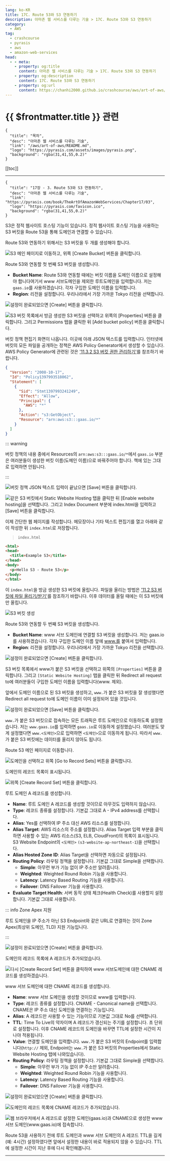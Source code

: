 ```yaml
---
lang: ko-KR
title: 17C. Route 53와 S3 연동하기
description: 아마존 웹 서비스를 다루는 기술 > 17C. Route 53와 S3 연동하기
category:
  - AWS
tag: 
  - crashcourse
  - pyrasis
  - aws 
  - amazon-web-services
head:
  - - meta:
    - property: og:title
      content: 아마존 웹 서비스를 다루는 기술 > 17C. Route 53와 S3 연동하기
    - property: og:description
      content: 17C. Route 53와 S3 연동하기
    - property: og:url
      content: https://chanhi2000.github.io/crashcourse/aws/art-of-aws/17C.html
---
```


# {{ $frontmatter.title }} 관련

```component VPCard
{
  "title": "목차",
  "desc": "아마존 웹 서비스를 다루는 기술",
  "link": "/aws/art-of-aws/README.md",
  "logo": "https://pyrasis.com/assets/images/pyrasis.png",
  "background": "rgba(31,41,55,0.2)"
}
```

[[toc]]

---

```component VPCard
{
  "title": "17장 - 3. Route 53와 S3 연동하기",
  "desc": "아마존 웹 서비스를 다루는 기술",
  "link": "https://pyrasis.com/book/TheArtOfAmazonWebServices/Chapter17/03",
  "logo": "https://pyrasis.com/favicon.ico",
  "background": "rgba(31,41,55,0.2)"
}
```

S3은 정적 웹사이트 호스팅 기능이 있습니다. 정적 웹사이트 호스팅 기능을 사용하는 S3 버킷을 Route 53을 통해 도메인과 연결할 수 있습니다.

Route 53와 연동하기 위해서는 S3 버킷을 두 개를 생성해야 합니다.

![S3 메인 페이지로 이동하고, 위쪽 <FontIcon icon="iconfont icon-selecgt"/>`[Create Bucket]` 버튼을 클릭합니다.](https://pyrasis.com/assets/images/TheArtOfAmazonWebServicesChapter17/18_.png)

Route 53와 연동할 첫 번째 S3 버킷을 생성합니다.

- **Bucket Name**: Route 53와 연동할 때에는 버킷 이름을 도메인 이름으로 설정해야 합니다여기서 www 서브도메인을 제외한 루트도메인을 입력합니다. 저는 `gaas.io`를 사용하겠습니다. 각자 구입한 도메인 이름을 입력합니다.
- **Region**: 리전을 설정합니다. 우리나라에서 가장 가까운 Tokyo 리전을 선택합니다.

![설정이 완료되었으면 <FontIcon icon="iconfont icon-select"/>`[Create]` 버튼을 클릭합니다.](https://pyrasis.com/assets/images/TheArtOfAmazonWebServicesChapter17/19_.png)

![S3 버킷 목록에서 방금 생성한 S3 버킷을 선택하고 위쪽의 <FontIcon icon="iconfont icon-select"/>`[Properties]` 버튼을 클릭합니다. 그리고 Permissions 탭을 클릭한 뒤 <FontIcon icon="iconfont icon-select"/>`[Add bucket policy]` 버튼을 클릭합니다.](https://pyrasis.com/assets/images/TheArtOfAmazonWebServicesChapter17/20_.png)

버킷 정책 편집기 화면이 나옵니다. 이곳에 아래 JSON 텍스트를 입력합니다. 인터넷에 버킷의 모든 파일을 공개하는 정책은 AWS Policy Generator에서 생성할 수 있습니다. AWS Policy Generator에 관련된 것은 ['11.3.2 S3 버킷 권한 관리하기'](11C.md)를 참조하기 바랍니다.

```json
{
  "Version": "2008-10-17",
  "Id": "Policy1397993518062",
  "Statement": [
    {
      "Sid": "Stmt1397993241249",
      "Effect": "Allow",
      "Principal": {
        "AWS": "*"
      },
      "Action": "s3:GetObject",
      "Resource": "arn:aws:s3:::gaas.io/*"
    }
  ]
}
```

::: warning

버킷 정책의 내용 중에서 Resources의 `arn:aws:s3:::gaas.io/*`에서 `gaas.io` 부분은 여러분들이 생성한 버킷 이름(도메인 이름)으로 바꿔주어야 합니다. 책에 있는 그대로 입력하면 안됩니다.

:::

![버킷 정책 JSON 텍스트 입력이 끝났으면 <FontIcon icon="iconfont icon-select"/>`[Save]` 버튼을 클릭합니다.](https://pyrasis.com/assets/images/TheArtOfAmazonWebServicesChapter17/21_.png)

![같은 S3 버킷에서 Static Website Hosting 탭을 클릭한 뒤 <FontIcon icon="iconfont icon-select"/>`[Enable website hosting]`을 선택합니다. 그리고 Index Document 부분에 `index.html`을 입력하고 <FontIcon icon="iconfont icon-select"/>`[Save]` 버튼을 클릭합니다.](https://pyrasis.com/assets/images/TheArtOfAmazonWebServicesChapter17/22_.png)

이제 간단한 웹 페이지를 작성합니다. 메모장이나 기타 텍스트 편집기를 열고 아래와 같이 작성한 뒤 <FontIcon icon="fa-brands fa-html5"/>`index.html`로 저장합니다.

> <FontIcon icon="fa-brands fa-html5"/>`index.html`

```html
<html>
<head>
  <title>Example S3</title>
</head>
<body>
  <p>Hello S3 - Route 53</p>
</body>
</html>
```

이 <FontIcon icon="fa-brands fa-html5"/>`index.html`을 방금 생성한 S3 버킷에 올립니다. 파일을 올리는 방법은 ['11.2 S3 버킷에 파일 올리기/받기'](11B.md)를 참조하기 바랍니다. 이후 데이터를 올릴 때에는 이 S3 버킷에만 올립니다.

![S3 버킷 생성](https://pyrasis.com/assets/images/TheArtOfAmazonWebServicesChapter17/23_.png)

Route 53와 연동할 두 번째 S3 버킷을 생성합니다.

- **Bucket Name**: www 서브 도메인에 연결할 S3 버킷을 생성합니다. 저는 gaas.io를 사용하겠습니다. 각자 구입한 도메인 이름 앞에 www.를 붙여서 입력합니다.
- **Region**: 리전을 설정합니다. 우리나라에서 가장 가까운 Tokyo 리전을 선택합니다.

![설정이 완료되었으면 <FontIcon icon="iconfont icon-select"/>`[Create]` 버튼을 클릭합니다.](https://pyrasis.com/assets/images/TheArtOfAmazonWebServicesChapter17/24_.png)

S3 버킷 목록에서 www가 붙은 S3 버킷을 선택하고 위쪽의 <FontIcon icon="iconfont icon-select"/>`[Properties]` 버튼을 클릭합니다. 그리고 <FontIcon icon="iconfont icon-select"/>`[Static Website Hosting]` 탭을 클릭한 뒤 Redirect all request to에 여러분들이 구입한 도메인 이름을 입력합니다(www. 제외).

앞에서 도메인 이름으로 된 S3 버킷을 생성하고, `www.`가 붙은 S3 버킷을 잘 생성했다면 Redirect all request to에 도메인 이름이 이미 설정되어 있을 것입니다.

![설정이 완료되었으면 <FontIcon icon="iconfont icon-select"/>`[Save]` 버튼을 클릭합니다.](https://pyrasis.com/assets/images/TheArtOfAmazonWebServicesChapter17/25_.png)

`www.`가 붙은 S3 버킷으로 접속하는 모든 트래픽은 루트 도메인으로 이동하도록 설정했습니다. 저는 `www.gaas.io`를 입력하면 `gaas.io`로 이동하게 설정했습니다. 여러분도 맞게 설정했다면 `www.<도메인>`으로 입력하면 `<도메인>`으로 이동하게 됩니다. 따라서 `www.`가 붙은 S3 버킷에는 데이터를 올리지 않아도 됩니다.

Route 53 메인 페이지로 이동합니다.

![도메인을 선택하고 위쪽 <FontIcon icon="iconfont icon-select"/>`[Go to Record Sets]` 버튼을 클릭합니다.](https://pyrasis.com/assets/images/TheArtOfAmazonWebServicesChapter17/26_.png)

도메인의 레코드 목록이 표시됩니다.

![위쪽 <FontIcon icon="iconfont icon-select"/>`[Create Record Set]` 버튼을 클릭합니다.](https://pyrasis.com/assets/images/TheArtOfAmazonWebServicesChapter17/27_.png)

루트 도메인 A 레코드를 생성합니다.

- **Name**: 루트 도메인 A 레코드를 생성할 것이므로 아무것도 입력하지 않습니다.
- **Type**: 레코드 종류를 설정합니다. 기본값 그대로 A - IPv4 address를 선택합니다.
- **Alias**: Yes를 선택하여 IP 주소 대신 AWS 리소스를 설정합니다.
- **Alias Target**: AWS 리소스의 주소를 설정합니다. Alias Target 입력 부분을 클릭하면 사용할 수 있는 AWS 리소스(S3, ELB, CloudFront)의 목록이 표시됩니다. S3 Website Endpoint의 `<도메인>` `(s3-website-ap-northeast-1`)을 선택합니다.
- **Alias Hosted Zone ID**: Alias Target을 선택하면 자동으로 설정됩니다.
- **Routing Policy**: 라우팅 정책을 설정합니다. 기본값 그대로 Simple을 선택합니다.
  - **Simple**: 아무런 부가 기능 없이 IP 주소만 알려줍니다.
  - **Weighted**: Weighted Round Robin 기능을 사용합니다.
  - **Latency**: Latency Based Routing 기능을 사용합니다.
  - **Failover**: DNS Failover 기능을 사용합니다.
- **Evaluate Target Health**: 서버 동작 상태 체크(Health Check)를 사용할지 설정합니다. 기본값 그대로 사용합니다.

::: info Zone Apex 지원

루트 도메인을 IP 주소가 아닌 S3 Endpoint와 같은 URL로 연결하는 것이 Zone Apex(최상위 도메인, TLD) 지원 기능입니다.

:::

![설정이 완료되었으면 <FontIcon icon="iconfont icon-select"/>`[Create]` 버튼을 클릭합니다.](https://pyrasis.com/assets/images/TheArtOfAmazonWebServicesChapter17/28_.png)

도메인의 레코드 목록에 A 레코드가 추가되었습니다.

![다시 <FontIcon icon="iconfont icon-select"/>`[Create Record Set]` 버튼을 클릭하여 `www` 서브도메인에 대한 CNAME 레코드를 생성하겠습니다.](https://pyrasis.com/assets/images/TheArtOfAmazonWebServicesChapter17/29_.png)

www 서브 도메인에 대한 CNAME 레코드를 생성합니다.

- **Name**: www 서브 도메인을 생성할 것이므로 www를 입력합니다.
- **Type**: 레코드 종류를 설정합니다. CNAME - Canonical name을 선택합니다. CNAME은 IP 주소 대신 도메인을 연결하는 기능입니다.
- **Alias**: A 레코드만 사용할 수 있는 기능이므로 기본값 그대로 No를 선택합니다.
- **TTL**: Time To Live의 약자이며 A 레코드가 갱신되는 주기를 설정합니다. 초 단위로 설정합니다. 이후 CNAME 레코드의 도메인을 바꾸면 TTL에 설정한 시간이 지나야 적용됩니다.
- **Value**: 연결할 도메인을 입력합니다. `www.`가 붙은 S3 버킷의 Endpoint를 입력합니다(`http://` 제외, Endpoint는 `www.`가 붙은 S3 버킷의 Properties에서 Static Website Hosting 탭에 나와있습니다).
- **Routing Policy**: 라우팅 정책을 설정합니다. 기본값 그대로 Simple을 선택합니다.
  - **Simple**: 아무런 부가 기능 없이 IP 주소만 알려줍니다.
  - **Weighted**: Weighted Round Robin 기능을 사용합니다.
  - **Latency**: Latency Based Routing 기능을 사용합니다.
  - **Failover**: DNS Failover 기능을 사용합니다.

![설정이 완료되었으면 <FontIcon icon="iconfont icon-select"/>`[Create]` 버튼을 클릭합니다.](https://pyrasis.com/assets/images/TheArtOfAmazonWebServicesChapter17/30_.png)

![도메인의 레코드 목록에 CNAME 레코드가 추가되었습니다.](https://pyrasis.com/assets/images/TheArtOfAmazonWebServicesChapter17/31_.png)

![웹 브라우저에서 A 레코드로 설정한 도메인(`gaas.io`)과 CNAME으로 생성한 www 서브 도메인(`www.gaas.io`)에 접속합니다.](https://pyrasis.com/assets/images/TheArtOfAmazonWebServicesChapter17/32_.png)

Route 53을 사용하기 전에 루트 도메인과 www 서브 도메인의 A 레코드 TTL을 길게(예: 4시간) 설정하였다면 앞에서 설정한 내용이 바로 적용되지 않을 수 있습니다. TTL에 설정한 시간이 지난 후에 다시 확인해봅니다.

---

<TagLinks />